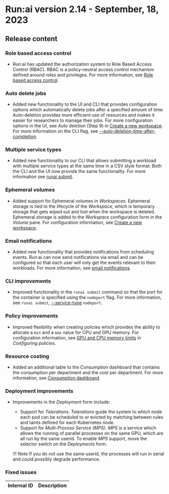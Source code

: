 # Run:ai version 2.14 - September, 18, 2023

## Release content

### Role based access control
<!-- RUN-7510/9002 and lots of others -->
* Run:ai has updated the authorization system to Role Based Access Control (RBAC). RBAC is a policy-neutral access control mechanism defined around roles and privileges. For more information, see [Role based access control](../admin/runai-setup/access-control/rbac.md#role-based-access-control).

<!-- When upgrading the system, previous access and authorizations that were configured will be migrated to the new RBAC roles. See the table below for role conversions:

TODO Add RBAC old--new conversion table here. -->

### Auto delete jobs
<!-- RUN-8586/RUN-11777 -->
* Added new functionality to the UI and CLI that provides configuration options which automatically delete jobs after a specified amount of time. Auto-deletion provides more efficient use of resources and makes it easier for researchers to manage their jobs. For more configuration options in the UI, see *Auto deletion* (Step 9) in [Create a new workspace](../Researcher/user-interface/workspaces/create/workspace-v2.md#create-a-new-workspace). For more information on the CLI flag, see [--auto-deletion-time-after-completion](../Researcher/cli-reference/runai-submit.md).

### Multiple service types
<!-- RUN-10235/RUN-10485  Support multi service types in the CLI submission -->
* Added new functionality to our CLI that allows submitting a workload with multiple service types at the same time in a CSV style format. Both the CLI and the UI now provide the same functionality. For more information see [runai submit](../Researcher/cli-reference/runai-submit.md).

<!-- RUN-9808/RUN-9810 Show effective project policy from the UI 
* We are pleased to announce an enhancement to the Projects table where users now have the ability to view policies from within a project. For more information, see [Projects](). -->

### Ephemeral volumes
<!--RUN-9958/RUN-10061 Ephemeral volumes in workspaces -->
* Added support for Ephemeral volumes in *Workspaces*. Ephemeral storage is tied to the lifecycle of the *Workspace*, which is temporary storage that gets wiped out and lost when the workspace is deleted. Ephemeral storage is added to the *Workspace* configuration form in the *Volume* pane. For configuration information, see [Create a new workspace](../Researcher/user-interface/workspaces/create/.workspace-v2.md#create-a-new-workspace).

### Email notifications
<!-- RUN-9868/RUN-10087 support per user scheduling events notifications (slack/email) -->
* Added new functionality that provides notifications from scheduling events. Run:ai can now send notifications via email and can be configured so that each user will only get the events relevant to their workloads. For more information, see [email notifications](../admin/researcher-setup/email-messaging.md#email-notifications).

### CLI improvements
<!-- RUN-10335/RUN-10510 Node port command line -->
* Improved functionality in the `runai submit` command so that the port for the container is specified using the `nodeport` flag. For more information, see `runai submit`, [--service-type](../Researcher/cli-reference/runai-submit.md#s----service-type-string) `nodeport`.

### Policy improvements
<!-- RUN-10575/RUN-10579 Add numeric rules in the policy to GPU memory, CPU memory & CPU -->
* Improved flexibility when creating policies which provides the ability to allocate a `min` and a `max` value for CPU and GPU memory. For configuration information, see [GPU and CPU memory limits](../admin/workloads/policies.md#gpu-and-cpu-memory-limits) in *Configuring policies*.

### Resource costing
<!-- RUN-11421/RUN-11508 Consumption report cost and bugs -->
*  Added an additional table to the Consumption dashboard that contains the consumption per department and the cost per department. For more information, see [Consumption dashboard](../admin/admin-ui-setup/dashboard-analysis.md#consumption-dashboard).

### Deployment improvements
<!-- RUN-11563/RUN-11564 MPS and tolerance -->
* Improvements in the *Deployment* form include:  
    * Support for *Tolerations*. *Tolerations* guide the system to which node each pod can be scheduled to or evicted by matching between rules and taints defined for each Kubernetes node.
    * Support for *Multi-Process Service (MPS)*. *MPS* is a service which allows the running of parallel processes on the same GPU, which are all run by the same userid. To enable *MPS* support, move the selector switch on the *Deployments* form.

    !!! Note
        If you do not use the same userid, the processes will run in serial and could possibly degrade performance.

<!-- Configuration procedure added here because the deployments page has no procedure on it.
To configure *Tolerations*:

1. In the left pane menu, press *Deployments*, then press *New deployment*.
2. Complete the required fields in the form, then press *Container definition*.
3. To configure *Tolerations*:

    1. In the *Tolerations* pane, press *Add*.
    2. Enter the *Key* and select and option from the *Operator* drop down.
    3. Select an *Effect* from the drop down.
    4. Enter a *Value* and *Toleration seconds* (optional).

4. When your form is complete press *Deploy*.
 -->  
### Fixed issues

| Internal ID | Description  |
| ---------------------------- | ---- |

